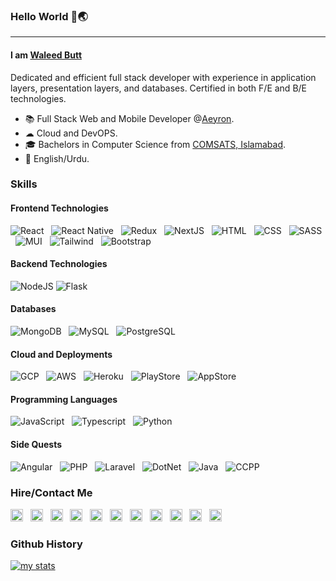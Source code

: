 ### Hello World 👋🌏

---

#### I am [Waleed Butt](https://waleedb.com/)

Dedicated and efficient full stack developer with experience in application layers, presentation
layers, and databases. Certified in both F/E and B/E technologies.

- 📚 Full Stack Web and Mobile Developer @[Aeyron](https://aeyron.com/).
- ☁ Cloud and DevOPS.
- 🎓 Bachelors in Computer Science from [COMSATS, Islamabad](https://www.comsats.edu.pk/).
- 👅 English/Urdu.

### Skills

#### Frontend Technologies

![React](https://img.shields.io/badge/react-%2320232a.svg?style=for-the-badge&logo=react&logoColor=%2361DAFB)
&nbsp; ![React Native](https://img.shields.io/badge/react%20native-%231c2c4c.svg?style=for-the-badge&logo=react&logoColor=%237cc5d9)
&nbsp; ![Redux](https://img.shields.io/badge/redux-%23242443.svg?style=for-the-badge&logo=redux&logoColor=%23764abc)
&nbsp; ![NextJS](https://img.shields.io/badge/next.js-%235e7693.svg?style=for-the-badge&logo=next.js&logoColor=%2361DAFB)
&nbsp; ![HTML](https://img.shields.io/badge/html-E34F26.svg?style=for-the-badge&logo=html5&logoColor=ffffff)
&nbsp; ![CSS](https://img.shields.io/badge/css-1572B6.svg?style=for-the-badge&logo=css3&logoColor=ffffff)
&nbsp; ![SASS](https://img.shields.io/badge/sass-CC6699.svg?style=for-the-badge&logo=sass&logoColor=ffffff)
&nbsp; ![MUI](https://img.shields.io/badge/Material_UI-007FFF.svg?style=for-the-badge&logo=mui&logoColor=ffffff)
&nbsp; ![Tailwind](https://img.shields.io/badge/Tailwind-38bdf8.svg?style=for-the-badge&logo=tailwindcss&logoColor=ffffff)
&nbsp; ![Bootstrap](https://img.shields.io/badge/Bootstrap-6528e0.svg?style=for-the-badge&logo=bootstrap&logoColor=ffffff)

#### Backend Technologies

![NodeJS](https://img.shields.io/badge/node.js-%23303030.svg?style=for-the-badge&logo=node.js&logoColor=%233C873A)
![Flask](https://img.shields.io/badge/Flask-000000.svg?style=for-the-badge&logo=flask&logoColor=white)

#### Databases

![MongoDB](https://img.shields.io/badge/mongoDB-%233F3E42.svg?style=for-the-badge&logo=mongodb&logoColor=%233FA037)
&nbsp; ![MySQL](https://img.shields.io/badge/MySQL-3E6E93.svg?style=for-the-badge&logo=mysql&logoColor=f29221)
&nbsp; ![PostgreSQL](https://img.shields.io/badge/PostgreSQL-699eca.svg?style=for-the-badge&logo=postgresql&logoColor=84c578)

#### Cloud and Deployments

![GCP](https://img.shields.io/badge/google%20cloud-4285F4.svg?style=for-the-badge&logo=google-cloud&logoColor=ffffff)
&nbsp; ![AWS](https://img.shields.io/badge/AWS-ec7211.svg?style=for-the-badge&logo=amazon-aws&logoColor=ffffff)
&nbsp; ![Heroku](https://img.shields.io/badge/Heroku-79589F.svg?style=for-the-badge&logo=heroku&logoColor=ffffff)
&nbsp; ![PlayStore](https://img.shields.io/badge/google%20playstore-DB4437.svg?style=for-the-badge&logo=google-play&logoColor=ffffff)
&nbsp; ![AppStore](https://img.shields.io/badge/app%20store-000000.svg?style=for-the-badge&logo=app-store&logoColor=ffffff)

#### Programming Languages

![JavaScript](https://img.shields.io/badge/javascript-323330?style=for-the-badge&logo=javascript&logoColor=F0DB4F)
&nbsp; ![Typescript](https://img.shields.io/badge/typescript-007acc?style=for-the-badge&logo=typescript&logoColor=ffffff)
&nbsp; ![Python](https://img.shields.io/badge/python-3670A0?style=for-the-badge&logo=python&logoColor=ffdd54)

#### Side Quests

![Angular](https://img.shields.io/badge/Angular-DD0031?style=for-the-badge&logo=Angular&logoColor=ffffff)
&nbsp; ![PHP](https://img.shields.io/badge/Laravel-F9322C?style=for-the-badge&logo=laravel&logoColor=ffffff)
&nbsp; ![Laravel](https://img.shields.io/badge/php-777BB4?style=for-the-badge&logo=php&logoColor=ffffff)
&nbsp; ![DotNet](https://img.shields.io/badge/.Net-5C2D91?style=for-the-badge&logo=DotNet&logoColor=ffffff)
&nbsp; ![Java](https://img.shields.io/badge/java-ED8B00?style=for-the-badge&logo=java&logoColor=ffffff)
&nbsp; ![CCPP](https://img.shields.io/badge/c%2fc++-ED8B00?style=for-the-badge&logo=c&logoColor=ffffff)

### Hire/Contact Me

[<img src="https://waleedb.com/favicon.ico" width="20px" alt="waleed3072@gmail.com" />](https://waleedb.com/) 
&nbsp; [<img src="https://web.whatsapp.com/favicon.ico" width="20px" alt="waleed3072@gmail.com" />](https://wa.me/+966553974300) 
&nbsp; [<img src="https://www.linkedin.com/favicon.ico" width="20px" alt="waleed3072@gmail.com" />](https://www.linkedin.com/in/waleedb2812/) 
&nbsp; [<img src="https://ssl.gstatic.com/ui/v1/icons/mail/rfr/gmail.ico" width="20px" alt="waleed3072@gmail.com" />](mailto:waleed3072@gmail.com)
&nbsp; [<img src="https://assetsv2.fiverrcdn.com/assets/favicon-32x32-c14c90ef2f61e444157b7feaca9b5235.png" width="20px" alt="waleed3072@gmail.com" />](https://www.fiverr.com/waleedbut98) 
&nbsp; [<img src="https://www.upwork.com/favicon.ico" width="20px" alt="waleed3072@gmail.com" />](https://www.upwork.com/freelancers/~0111f6feff552c794d) 
&nbsp; [<img src="https://stackoverflow.com/favicon.ico" width="20px" alt="waleed3072@gmail.com" />](https://stackoverflow.com/users/14343564/waleed) 
&nbsp; [<img src="https://www.facebook.com/favicon.ico" width="20px" alt="waleed3072@gmail.com" />](https://www.facebook.com/waleedb98/) 
&nbsp; [<img src="https://scontent.fruh4-4.fna.fbcdn.net/v/t39.8562-6/475210330_598195142840489_9172482348551739153_n.png?_nc_cat=1&ccb=1-7&_nc_sid=f537c7&_nc_ohc=XTPAJcEM3UcQ7kNvwGyB5Oi&_nc_oc=Adnvh44RO8VFiE3X3VG317F1dRChz0NqdDgTdFTI2G8WO0WMQ3hPhfsOi2nQjzgKyc_fL7InIZQx3AO1rQf4LuT5&_nc_zt=14&_nc_ht=scontent.fruh4-4.fna&_nc_gid=zXKPAdczZdG7dmkkog52WQ&oh=00_AfQv66xwonfmDAzV6-HYu5doRDXqJZFTQQgRn5FQ7E-mmw&oe=68721A18" width="20px" alt="waleed3072@gmail.com" />](https://m.me/waleedb98/) 
&nbsp; [<img src="https://static.cdninstagram.com/rsrc.php/v4/yI/r/VsNE-OHk_8a.png" width="20px" alt="waleed3072@gmail.com" />](https://www.instagram.com/waleedb2812/) 
&nbsp; [<img src="https://www.reddit.com/favicon.ico" width="20px" alt="waleed3072@gmail.com" />](https://www.reddit.com/user/waleedb2812/) 

### Github History

[![my stats](https://github-readme-stats.vercel.app/api?username=waleed2812&hide=prs&theme=react)](https://github.com/waleed2812)
